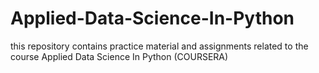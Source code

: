 # Applied-Data-Science-In-Python

this repository contains practice material and assignments related to the course 
Applied Data Science In Python (COURSERA)
